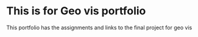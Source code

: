 # This is for Geo vis portfolio 
This portfolio has the assignments and links to the final project for geo vis
